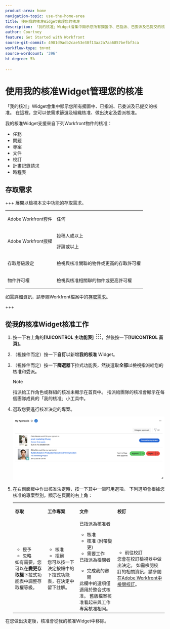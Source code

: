 ```yaml
---
product-area: home
navigation-topic: use-the-home-area
title: 使用我的核准Widget管理您的核准
description: 「我的核准」Widget會集中顯示您所有擱置中、已指派、已委派及已提交的核准。 在這裡，您可以依需求篩選及組織核准、做出決定及委派核准。
author: Courtney
feature: Get Started with Workfront
source-git-commit: 4981d9adb2cae53e30f13aa2a7aa6857befbf3ca
workflow-type: tm+mt
source-wordcount: '396'
ht-degree: 5%

---
```


# 使用我的核准Widget管理您的核准

「我的核准」Widget會集中顯示您所有擱置中、已指派、已委派及已提交的核准。 在這裡，您可以依需求篩選及組織核准、做出決定及委派核准。

我的核准Widget支援來自下列Workfront物件的核准：

* 任務
* 問題
* 專案
* 文件
* 校訂
* 計畫記錄請求
* 時程表

## 存取需求

+++ 展開以檢視本文中功能的存取需求。

<table style="table-layout:auto"> 
 <col> 
 <col> 
 <tbody> 
  <tr> 
   <td role="rowheader">Adobe Workfront套件</td> 
   <td> <p>任何</p> </td> 
  </tr> 
  <tr> 
   <td role="rowheader">Adobe Workfront授權</td> 
   <td> 
   <p>投稿人或以上</p>
   <p>評論或以上</p> </td> 
  </tr> 
  <tr> 
   <td role="rowheader">存取層級設定</td> 
   <td> <p>檢視與核准關聯的物件或更高的存取許可權</p></td> 
  </tr> 
  <tr> 
   <td role="rowheader">物件許可權</td> 
   <td> <p>檢視與核准相關聯的物件或更高許可權</p></td> 
  </tr> 
 </tbody> 
</table>

如需詳細資訊，請參閱Workfront檔案中的[存取需求](/help/quicksilver/administration-and-setup/add-users/access-levels-and-object-permissions/access-level-requirements-in-documentation.md)。

+++

## 從我的核准Widget核准工作

1. 按一下右上角的&#x200B;**[!UICONTROL 主功能表]** ![主功能表圖示](assets/main-menu-icon.png)，然後按一下&#x200B;**[!UICONTROL 首頁]**。
1. （視條件而定）按一下&#x200B;**自訂**&#x200B;以新增&#x200B;**我的核准** Widget。
1. （視條件而定）按一下&#x200B;**篩選器**&#x200B;下拉式功能表，然後選取&#x200B;**全部**&#x200B;以檢視指派給您的核准和委派。

   >[!NOTE]
   >
   >指派給工作角色或群組的核准未顯示在首頁中。 指派給團隊的核准會顯示在每個團隊成員的「我的核准」小工具中。


1. 選取您要進行核准決定的專案。

   ![我的核准Widget](assets/my-approvals-widget.png)

1. 在右側面板中作出核准決定時，按一下其中一個可用選項。 下列選項會根據您核准的專案型別，顯示在頁面的右上角：

   <table>
   <tr>
      <td>
      <p><strong>存取</strong></p>
      </td>
      <td>
      <p><strong>工作專案</strong></p>
      </td>
      <td>
      <p><strong>文件</strong></p>
      </td>
      <td>
      <p><strong>校訂</strong></p>
      </td>
   </tr>
   <tr>
      <td>
       <ul>
      <li>授予</li>
      <li>忽略</li>
      </ul>
      如有需要，您可以在<b>變更存取權</b>下拉式功能表中調整存取權等級。
      </td>
      <td>
         <ul>
         <li>核准</li>
         <li>拒絕</li>
         </ul>
      您可以按一下決定按鈕中的下拉式功能表，在決定中留下註解。
      </td>
      <td>
   已指派為核准者
         <ul>
         <li>核准</li>
         <li>核准 (附帶變更)</li>
         <li>需要工作</li>
         </ul>
   已指派為檢閱者
         <ul>
         <li>完成我的審閱</li>
         </ul>
      此欄中的選項僅適用於整合式核准。 舊版檔案核准看起來與工作專案核准相同。 
      </td>
      <td>
         <ul>
         <li>前往校訂</li>
         </ul>
         您會在校訂檢視器中做出決定。 如需檢閱校訂的相關資訊，請參閱<a href="/help/quicksilver/review-and-approve-work/proofing/reviewing-proofs-within-workfront/review-proofs-in-wf.md">在Adobe Workfront中檢閱校訂</a>。
      </td>
   </tr>
   </table>

在您做出決定後，核准會從我的核准Widget中移除。